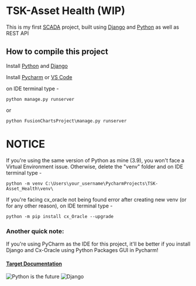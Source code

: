 # TSK-Asset Health (WIP)

This is my first [SCADA](https://en.wikipedia.org/wiki/SCADA) project, built using [Django](https://www.djangoproject.com/download/) and [Python](https://www.python.org/downloads/windows/) as well as REST API

## How to compile this project

Install [Python](https://www.python.org/) and [Django](https://www.djangoproject.com/)

Install [Pycharm](https://www.jetbrains.com/pycharm/download/) or [VS Code](https://code.visualstudio.com/)

on IDE terminal type -
```Shell
python manage.py runserver
```
or
```
python FusionChartsProject\manage.py runserver
```

# NOTICE

If you're using the same version of Python as mine (3.9), you won't face a Virtual Environment issue.
Otherwise, delete the "venv" folder and on IDE terminal type -
```Shell
python -m venv C:\Users\your_username\PycharmProjects\TSK-Asset_Health\venv\
```

If you're facing cx_oracle not being found error after creating new venv (or for any other reason),
on IDE terminal type -
```Shell
python -m pip install cx_Oracle --upgrade
```

### Another quick note:
If you're using PyCharm as the IDE for this project, it'll be better if you install Django and Cx-Oracle using Python Packages GUI in Pycharm!

#### [Target Documentation](https://github.com/dark-N00B/TSK-Asset_Health/blob/dd2f62b9c6761ace9b2c5f3b254daa126a72debc/docs/TSK-Asset_Health_Target.pdf)

![Python is the future](https://upload.wikimedia.org/wikipedia/commons/c/c3/Python-logo-notext.svg)
![Django](https://upload.wikimedia.org/wikipedia/commons/7/75/Django_logo.svg)
